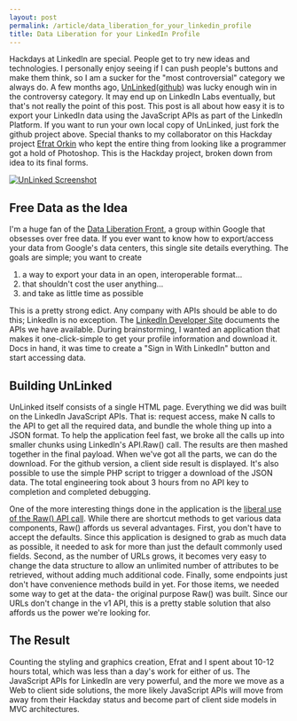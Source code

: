 ```yaml
---
layout: post
permalink: /article/data_liberation_for_your_linkedin_profile
title: Data Liberation for your LinkedIn Profile
---
```


Hackdays at LinkedIn are special. People get to try new ideas and technologies. I personally enjoy seeing if I can push people's buttons and make them think, so I am a sucker for the "most controversial" category we always do. A few months ago, [UnLinked](http://jakobo.github.com/UnLinked/)([github](http://github.com/Jakobo/UnLinked)) was lucky enough win in the controversy category. It may end up on LinkedIn Labs eventually, but that's not really the point of this post. This post is all about how easy it is to export your LinkedIn data using the JavaScript APIs as part of the LinkedIn Platform. If you want to run your own local copy of UnLinked, just fork the github project above. Special thanks to my collaborator on this Hackday project [Efrat Orkin](http://www.coroflot.com/efratorkin) who kept the entire thing from looking like a programmer got a hold of Photoshop. This is the Hackday project, broken down from idea to its final forms.

[![UnLinked Screenshot](https://lh4.googleusercontent.com/-8EmqeIGG4u4/T1pBLatXgPI/AAAAAAAABRs/JYQUIHsSKGc/s200/unlinked_stage3.jpeg)](http://jakobo.github.com/UnLinked)

Free Data as the Idea
---
I'm a huge fan of the [Data Liberation Front](http://www.dataliberation.org/), a group within Google that obsesses over free data. If you ever want to know how to export/access your data from Google's data centers, this single site details everything. The goals are simple; you want to create

1. a way to export your data in an open, interoperable format...
2. that shouldn't cost the user anything...
3. and take as little time as possible

This is a pretty strong edict. Any company with APIs should be able to do this; LinkedIn is no exception. The [LinkedIn Developer Site](https://developer.linkedin.com/) documents the APIs we have available. During brainstorming, I wanted an application that makes it one-click-simple to get your profile information and download it. Docs in hand, it was time to create a "Sign in With LinkedIn" button and start accessing data.

Building UnLinked
---
UnLinked itself consists of a single HTML page. Everything we did was built on the LinkedIn JavaScript APIs. That is: request access, make N calls to the API to get all the required data, and bundle the whole thing up into a JSON format. To help the application feel fast, we broke all the calls up into smaller chunks using LinkedIn's API.Raw() call. The results are then mashed together in the final payload. When we've got all the parts, we can do the download. For the github version, a client side result is displayed. It's also possible to use the simple PHP script to trigger a download of the JSON data. The total engineering took about 3 hours from no API key to completion and completed debugging.

One of the more interesting things done in the application is the [liberal use of the Raw() API call](https://github.com/Jakobo/UnLinked/blob/master/rsc/unlink.js#L26). While there are shortcut methods to get various data components, Raw() affords us several advantages. First, you don't have to accept the defaults. Since this application is designed to grab as much data as possible, it needed to ask for more than just the default commonly used fields. Second, as the number of URLs grows, it becomes very easy to change the data structure to allow an unlimited number of attributes to be retrieved, without adding much additional code. Finally, some endpoints just don't have convenience methods build in yet. For those items, we needed some way to get at the data- the original purpose Raw() was built. Since our URLs don't change in the v1 API, this is a pretty stable solution that also affords us the power we're looking for.

The Result
---
Counting the styling and graphics creation, Efrat and I spent about 10-12 hours total, which was less than a day's work for either of us. The JavaScript APIs for LinkedIn are very powerful, and the more we move as a Web to client side solutions, the more likely JavaScript APIs will move from away from their Hackday status and become part of client side models in MVC architectures.
